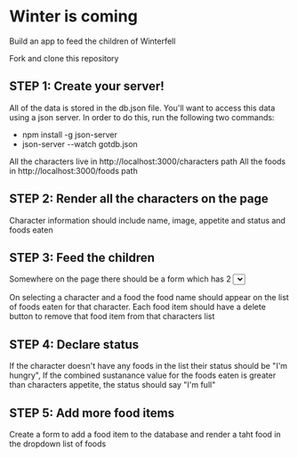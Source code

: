 # Winter is coming

Build an app to feed the children of Winterfell

Fork and clone this repository

## STEP 1: Create your server!

All of the data is stored in the db.json file. You'll want to access this data using a json server. In order to do this, run the following two commands:
   * npm install -g json-server
   * json-server --watch gotdb.json

All the characters live in
http://localhost:3000/characters path
All the foods in
http://localhost:3000/foods path

## STEP 2: Render all the characters on the page
Character information should include name, image, appetite and status and foods eaten


## STEP 3: Feed the children
Somewhere on the page there should be a form which has 2 <select /> elements: one for characters and one for foods.


On selecting a character and a food the food name should appear on the list of foods eaten for that character. Each food item should have a delete button to remove that food item from that characters list


## STEP 4: Declare status
If the character doesn't have any foods in the list their status should be "I'm hungry", If the combined sustanance value for the foods eaten is greater than characters appetite, the status should say "I'm full"


## STEP 5: Add more food items
Create a form to add a food item to the database and render a taht food in the dropdown list of foods
